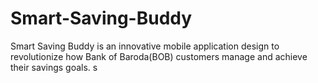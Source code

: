 # Smart-Saving-Buddy
Smart Saving Buddy is an innovative mobile application design to revolutionize how Bank of Baroda(BOB) customers manage and achieve their savings goals. s
